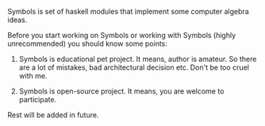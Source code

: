 Symbols is  set of haskell modules that implement some computer algebra ideas. 


Before you start working on Symbols or working with Symbols (highly unrecommended)
you should know some points:

1) Symbols is educational pet project. It means, author is amateur. So there are a lot of mistakes, 
bad architectural decision etc. Don't be too cruel with me.

2) Symbols is open-source project. It means, you are welcome to participate. 

Rest will be added in future.